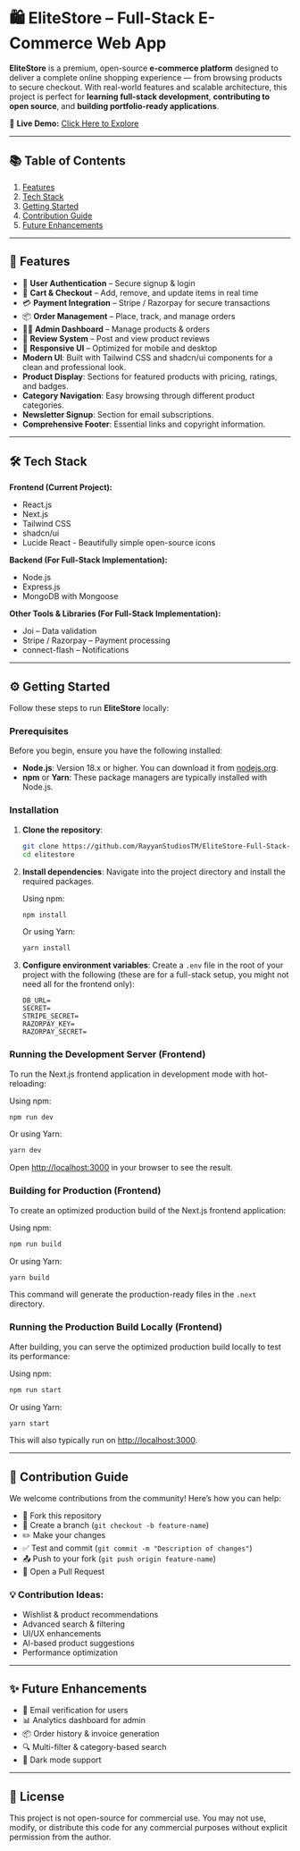 # 🛍️ EliteStore – Full-Stack E-Commerce Web App

**EliteStore** is a premium, open-source **e-commerce platform** designed to deliver a complete online shopping experience — from browsing products to secure checkout. With real-world features and scalable architecture, this project is perfect for **learning full-stack development**, **contributing to open source**, and **building portfolio-ready applications**.

🔗 **Live Demo:** [Click Here to Explore](https://v0-ecommerce-product-store-qpv0ydwyy-rayyan-studios1.vercel.app/)

---

## 📚 Table of Contents

1.  [Features](#-features)
2.  [Tech Stack](#-tech-stack)
3.  [Getting Started](#-getting-started)
4.  [Contribution Guide](#-contribution-guide)
5.  [Future Enhancements](#-future-enhancements)

---

## 🚀 Features

*   🔐 **User Authentication** – Secure signup & login
*   🛒 **Cart & Checkout** – Add, remove, and update items in real time
*   💳 **Payment Integration** – Stripe / Razorpay for secure transactions
*   📦 **Order Management** – Place, track, and manage orders
*   🧑‍💼 **Admin Dashboard** – Manage products & orders
*   🧾 **Review System** – Post and view product reviews
*   📱 **Responsive UI** – Optimized for mobile and desktop
*   **Modern UI**: Built with Tailwind CSS and shadcn/ui components for a clean and professional look.
*   **Product Display**: Sections for featured products with pricing, ratings, and badges.
*   **Category Navigation**: Easy browsing through different product categories.
*   **Newsletter Signup**: Section for email subscriptions.
*   **Comprehensive Footer**: Essential links and copyright information.

---

## 🛠 Tech Stack

**Frontend (Current Project):**

*   React.js
*   Next.js
*   Tailwind CSS
*   shadcn/ui
*   Lucide React - Beautifully simple open-source icons

**Backend (For Full-Stack Implementation):**

*   Node.js
*   Express.js
*   MongoDB with Mongoose

**Other Tools & Libraries (For Full-Stack Implementation):**

*   Joi – Data validation
*   Stripe / Razorpay – Payment processing
*   connect-flash – Notifications

---

## ⚙️ Getting Started

Follow these steps to run **EliteStore** locally:

### Prerequisites

Before you begin, ensure you have the following installed:

*   **Node.js**: Version 18.x or higher. You can download it from [nodejs.org](https://nodejs.org/).
*   **npm** or **Yarn**: These package managers are typically installed with Node.js.

### Installation

1.  **Clone the repository**:
    ```bash
    git clone https://github.com/RayyanStudiosTM/EliteStore-Full-Stack-E-Commerce-Web-App.git
    cd elitestore
    ```

2.  **Install dependencies**:
    Navigate into the project directory and install the required packages.

    Using npm:
    ```bash
    npm install
    ```

    Or using Yarn:
    ```bash
    yarn install
    ```

3.  **Configure environment variables**:
    Create a `.env` file in the root of your project with the following (these are for a full-stack setup, you might not need all for the frontend only):
    ```
    DB_URL=
    SECRET=
    STRIPE_SECRET=
    RAZORPAY_KEY=
    RAZORPAY_SECRET=
    ```

### Running the Development Server (Frontend)

To run the Next.js frontend application in development mode with hot-reloading:

Using npm:
```bash
npm run dev
```

Or using Yarn:
```bash
yarn dev
```

Open [http://localhost:3000](http://localhost:3000) in your browser to see the result.

### Building for Production (Frontend)

To create an optimized production build of the Next.js frontend application:

Using npm:
```bash
npm run build
```

Or using Yarn:
```bash
yarn build
```

This command will generate the production-ready files in the `.next` directory.

### Running the Production Build Locally (Frontend)

After building, you can serve the optimized production build locally to test its performance:

Using npm:
```bash
npm run start
```

Or using Yarn:
```bash
yarn start
```

This will also typically run on [http://localhost:3000](http://localhost:3000).

---

## 🤝 Contribution Guide

We welcome contributions from the community! Here’s how you can help:

*   🍴 Fork this repository
*   🌿 Create a branch (`git checkout -b feature-name`)
*   ✏️ Make your changes
*   ✅ Test and commit (`git commit -m "Description of changes"`)
*   📤 Push to your fork (`git push origin feature-name`)
*   🔄 Open a Pull Request

### 💡 Contribution Ideas:

*   Wishlist & product recommendations
*   Advanced search & filtering
*   UI/UX enhancements
*   AI-based product suggestions
*   Performance optimization

---

## ✨ Future Enhancements

*   📧 Email verification for users
*   📊 Analytics dashboard for admin
*   📦 Order history & invoice generation
*   🔍 Multi-filter & category-based search
*   🌙 Dark mode support

---

## 📄 License

This project is not open-source for commercial use.
You may not use, modify, or distribute this code for any commercial purposes without explicit permission from the author.
```
